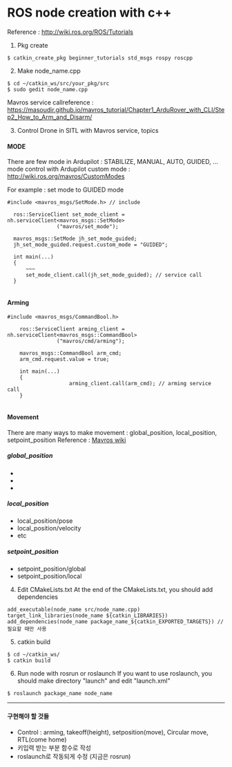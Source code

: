 # ROS node creation with c++
Reference : http://wiki.ros.org/ROS/Tutorials

1) Pkg create
```
$ catkin_create_pkg beginner_tutorials std_msgs rospy roscpp
```

2) Make node_name.cpp
```
$ cd ~/catkin_ws/src/your_pkg/src
$ sudo gedit node_name.cpp
```
Mavros service callreference : https://masoudir.github.io/mavros_tutorial/Chapter1_ArduRover_with_CLI/Step2_How_to_Arm_and_Disarm/

3) Control Drone in SITL with Mavros service, topics

#### MODE
There are few mode in Ardupilot : STABILIZE, MANUAL, AUTO, GUIDED, ... 
mode control with Ardupilot custom mode : http://wiki.ros.org/mavros/CustomModes

For example : set mode to GUIDED mode
```
#include <mavros_msgs/SetMode.h> // include

  ros::ServiceClient set_mode_client = nh.serviceClient<mavros_msgs::SetMode> 
                ("mavros/set_mode");
                              
  mavros_msgs::SetMode jh_set_mode_guided;
  jh_set_mode_guided.request.custom_mode = "GUIDED";
  
  int main(...)
  {
      ~~~
      set_mode_client.call(jh_set_mode_guided); // service call 
  }
                
```

#### Arming 
```
#include <mavros_msgs/CommandBool.h>

    ros::ServiceClient arming_client = nh.serviceClient<mavros_msgs::CommandBool>
                ("mavros/cmd/arming");
                
    mavros_msgs::CommandBool arm_cmd;
    arm_cmd.request.value = true;
    
    int main(...)
    {
                    arming_client.call(arm_cmd); // arming service call
    }
                
```


#### Movement
There are many ways to make movement : global_position, local_position, setpoint_position
Reference : [Mavros wiki](http://wiki.ros.org/action/fullsearch/mavros?action=fullsearch&context=180&value=linkto%3A%22mavros%22)
##### global_position
-
-
-

##### local_position
- local_position/pose
- local_position/velocity
- etc

##### setpoint_position
- setpoint_position/global
- setpoint_position/local

4) Edit CMakeLists.txt
At the end of the CMakeLists.txt, you should add dependencies
```
add_executable(node_name src/node_name.cpp)
target_link_libraries(node_name ${catkin_LIBRARIES})
add_dependencies(node_name package_name_${catkin_EXPORTED_TARGETS}) // 필요할 때만 사용
```

5) catkin build 
```
$ cd ~/catkin_ws/
$ catkin build
```

6) Run node with rosrun or roslaunch
If you want to use roslaunch, you should make directory "launch" and edit "launch.xml"
```
$ roslaunch package_name node_name
```

---
#### 구현해야 할 것들
- Control : arming, takeoff(height), setposition(move), Circular move, RTL(come home)
- 키입력 받는 부분 함수로 작성
- roslaunch로 작동되게 수정 (지금은 rosrun)
